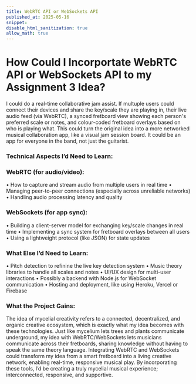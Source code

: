 ```yaml
---
title: WebRTC API or WebSockets API
published_at: 2025-05-16
snippet:
disable_html_sanitization: true
allow_math: true
---
```

# How Could I Incorportate WebRTC API or WebSockets API to my Assignment 3 Idea?
I could do a real-time collaborative jam assist. If multuple users could connect their devices and share  the key/scale they are playing in, their live audio feed (via WebRTC), a synced fretboard view showing each person's preferred scale or notes, and colour-coded fretboard overlays based on who is playing what. This could turn the original idea into a more networked musical collaboration app, like a visual jam session board. It could be an app for everyone in the band, not just the guitarist.

### Technical Aspects I’d Need to Learn:
### WebRTC (for audio/video):
•	How to capture and stream audio from multiple users in real time
•	Managing peer-to-peer connections (especially across unreliable networks)
•	Handling audio processing latency and quality

### WebSockets (for app sync):
•	Building a client-server model for exchanging key/scale changes in real time
•	Implementing a sync system for fretboard overlays between all users
•	Using a lightweight protocol (like JSON) for state updates

### What Else I’d Need to Learn:
•	Pitch detection to refinine the live key detection system
•	Music theory libraries to handle all scales and notes
•	UI/UX design for multi-user interactions
•	Possibly a backend with Node.js for WebSocket communication
•	Hosting and deployment, like using Heroku, Vercel or Firebase

### What the Project Gains:
The idea of mycelial creativity refers to a connected, decentralized, and organic creative ecosystem, which is exactly what my idea becomes with these technologies. Just like mycelium lets trees and plants communicate underground, my idea with WebRTC/WebSockets lets musicians communicate across their fretboards, sharing knowledge without having to speak the same theory language. Integrating WebRTC and WebSockets could transform my idea from a smart fretboard into a living creative network, enabling real-time, responsive musical play. By incorporating these tools, I’d be creating a truly mycelial musical experience; interconnected, responsive, and supportive.